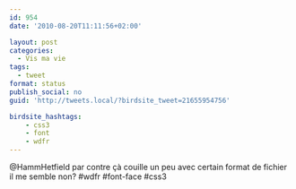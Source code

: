 ```yaml
---
id: 954
date: '2010-08-20T11:11:56+02:00'

layout: post
categories:
  - Vis ma vie
tags:
  - tweet
format: status
publish_social: no
guid: 'http://tweets.local/?birdsite_tweet=21655954756'

birdsite_hashtags:
    - css3
    - font
    - wdfr
---
```


@HammHetfield par contre çà couille un peu avec certain format de fichier il me semble non? #wdfr #font-face #css3